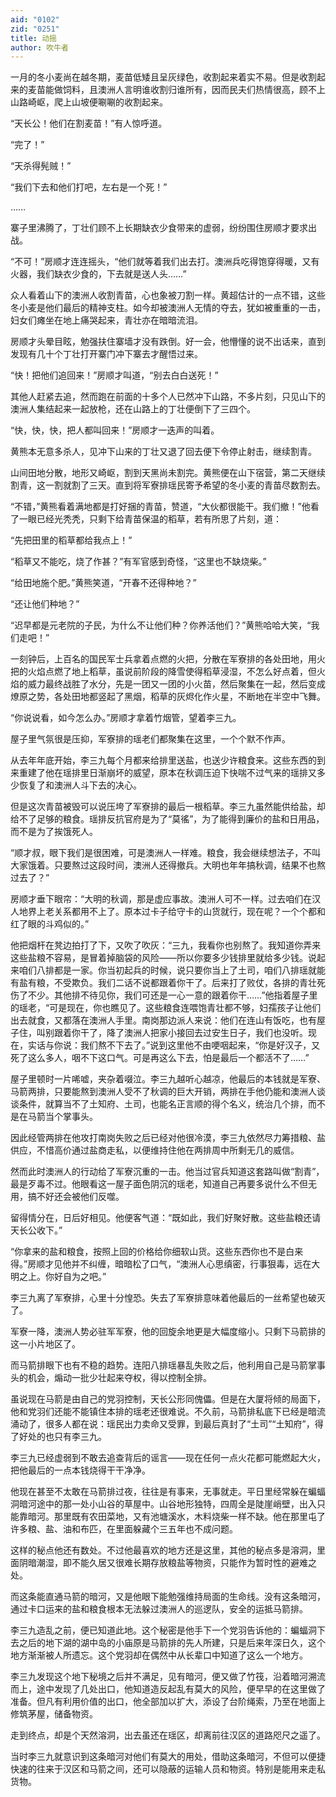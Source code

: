 ```yaml
---
aid: "0102"
zid: "0251"
title: 动摇
author: 吹牛者
---
```


一月的冬小麦尚在越冬期，麦苗低矮且呈灰绿色，收割起来着实不易。但是收割起来的麦苗能做饲料，且澳洲人言明谁收割归谁所有，因而民夫们热情很高，顾不上山路崎岖，爬上山坡便唰唰的收割起来。

“天长公！他们在割麦苗！”有人惊呼道。

“完了！”

“天杀得髡贼！”

“我们下去和他们打吧，左右是一个死！”

……

寨子里沸腾了，丁壮们顾不上长期缺衣少食带来的虚弱，纷纷围住房顺才要求出战。

“不可！”房顺才连连摇头，“他们就等着我们出去打。澳洲兵吃得饱穿得暖，又有火器，我们缺衣少食的，下去就是送人头……”

众人看着山下的澳洲人收割青苗，心也象被刀割一样。黄超估计的一点不错，这些冬小麦是他们最后的精神支柱。如今却被澳洲人无情的夺去，犹如被重重的一击，妇女们瘫坐在地上痛哭起来，青壮亦在暗暗流泪。

房顺才头晕目眩，勉强扶住寨墙才没有跌倒。好一会，他懵懂的说不出话来，直到发现有几十个丁壮打开寨门冲下寨去才醒悟过来。

“快！把他们追回来！”房顺才叫道，“别去白白送死！”

其他人赶紧去追，然而跑在前面的十多个人已然冲下山路，不多片刻，只见山下的澳洲人集结起来一起放枪，还在山路上的丁壮便倒下了三四个。

“快，快，快，把人都叫回来！”房顺才一迭声的叫着。

黄熊本无意多杀人，见冲下山来的丁壮又退了回去便下令停止射击，继续割青。

山间田地分散，地形又崎岖，割到天黑尚未割完。黄熊便在山下宿营，第二天继续割青，这一割就割了三天。直到将军寮排瑶民寄予希望的冬小麦的青苗尽数割去。

“不错，”黄熊看着满地都是打好捆的青苗，赞道，“大伙都很能干。我们撤！”他看了一眼已经光秃秃，只剩下给青苗保温的稻草，若有所思了片刻，道：

“先把田里的稻草都给我点上！”

“稻草又不能吃，烧了作甚？”有军官感到奇怪，“这里也不缺烧柴。”

“给田地施个肥。”黄熊笑道，“开春不还得种地？”

“还让他们种地？”

“迟早都是元老院的子民，为什么不让他们种？你养活他们？”黄熊哈哈大笑，“我们走吧！”

一刻钟后，上百名的国民军士兵拿着点燃的火把，分散在军寮排的各处田地，用火把的火焰点燃了地上稻草，虽说前阶段的降雪使得稻草浸湿，不怎么好点着，但火焰的威力最终战胜了水分，先是一团又一团的小火苗，然后聚集在一起，然后变成燎原之势，各处田地都竖起了黑烟，稻草的灰烬化作火星，不断地在半空中飞舞。

“你说说看，如今怎么办。”房顺才拿着竹烟管，望着李三九。

屋子里气氛很是压抑，军寮排的瑶老们都聚集在这里，一个个默不作声。

从去年年底开始，李三九每个月都来给排里送盐，也送少许粮食来。这些东西的到来重建了他在瑶排里日渐崩坏的威望，原本在秋调压迫下快喘不过气来的瑶排又多少恢复了和澳洲人斗下去的决心。

但是这次青苗被毁可以说压垮了军寮排的最后一根稻草。李三九虽然能供给盐，却给不了足够的粮食。瑶排反抗官府是为了“莫徭”，为了能得到廉价的盐和日用品，而不是为了挨饿死人。

“顺才叔，眼下我们是很困难，可是澳洲人一样难。粮食，我会继续想法子，不叫大家饿着。只要熬过这段时间，澳洲人还得撤兵。大明也年年搞秋调，结果不也熬过去了？”

房顺才垂下眼帘：“大明的秋调，那是虚应事故。澳洲人可不一样。过去咱们在汉人地界上老关系都用不上了。原本过卡子给守卡的山货就行，现在呢？一个个都和红了眼的斗鸡似的。”

他把烟杆在凳边拍打了下，又吹了吹灰：“三九，我看你也别熬了。我知道你弄来这些盐粮不容易，是冒着掉脑袋的风险――所以你要多少钱排里就给多少钱。说起来咱们八排都是一家。你当初起兵的时候，说只要你当上了土司，咱们八排瑶就能有盐有粮，不受欺负。我们二话不说都跟着你干了。后来打了败仗，各排的青壮死伤了不少。其他排不待见你，我们可还是一心一意的跟着你干……”他指着屋子里的瑶老，“可是现在，你也瞧见了。这些粮食连喂饱青壮都不够，妇孺孩子让他们出去就食，又都落在澳洲人手里。南岗那边派人来说：他们在连山有饭吃，也有屋子住，叫别跟着你干了，降了澳洲人把家小接回去过安生日子，我们也没听。现在，实话与你说：我们熬不下去了。”说到这里他不由哽咽起来，“你是好汉子，又死了这么多人，咽不下这口气。可是再这么下去，怕是最后一个都活不了……”

屋子里顿时一片唏嘘，夹杂着啜泣。李三九越听心越凉，他最后的本钱就是军寮、马箭两排，只要能熬到澳洲人受不了秋调的巨大开销，两排在手他仍能和澳洲人谈谈条件，就算当不了土知府、土司，也能名正言顺的得个名义，统治几个排，而不是在马箭当个掌事头。

因此经管两排在他攻打南岗失败之后已经对他很冷漠，李三九依然尽力筹措粮、盐供应，不惜高价通过盐商走私，以便维持住他在两排周中所剩无几的威信。

然而此时澳洲人的行动给了军寮沉重的一击。他当过官兵知道这套路叫做“割青”，最是歹毒不过。他眼看这一屋子面色阴沉的瑶老，知道自己再要多说什么不但无用，搞不好还会被他们反噬。

留得情分在，日后好相见。他便客气道：“既如此，我们好聚好散。这些盐粮还请天长公收下。”

“你拿来的盐和粮食，按照上回的价格给你细软山货。这些东西你也不是白来得。”房顺才见他并不纠缠，暗暗松了口气，“澳洲人心思缜密，行事狠毒，远在大明之上。你好自为之吧。”

李三九离了军寮排，心里十分惶恐。失去了军寮排意味着他最后的一丝希望也破灭了。

军寮一降，澳洲人势必驻军军寮，他的回旋余地更是大幅度缩小。只剩下马箭排的这一小片地区了。

而马箭排眼下也有不稳的趋势。连阳八排瑶暴乱失败之后，他利用自己是马箭掌事头的机会，煽动一批少壮起来夺权，得以控制全排。

虽说现在马箭是由自己的党羽控制，天长公形同傀儡。但是在大厦将倾的局面下，他和党羽们还能不能镇住本排的瑶老还很难说。不久前，马箭排私底下已经是暗流涌动了，很多人都在说：瑶民出力卖命又受罪，到最后真封了“土司”“土知府”，得了好处的也只有李三九。

李三九已经虚弱到不敢去追查背后的谣言――现在任何一点火花都可能燃起大火，把他最后的一点本钱烧得干干净净。

他现在甚至不太敢在马箭排过夜，往往是有事来，无事就走。平日里经常躲在蝙蝠洞暗河途中的那一处小山谷的草屋中。山谷地形独特，四周全是陡崖峭壁，出入只能靠暗河。那里既有农田菜地，又有池塘溪水，木料烧柴一样不缺。他在那里屯了许多粮、盐、油和布匹，在里面躲藏个三五年也不成问题。

这样的秘点他还有数处。不过他最喜欢的地方还是这里，其他的秘点多是溶洞，里面阴暗潮湿，即不能久居又很难长期存放粮盐等物资，只能作为暂时性的避难之处。

而这条能直通马箭的暗河，又是他眼下能勉强维持局面的生命线。没有这条暗河，通过卡口运来的盐和粮食根本无法躲过澳洲人的巡逻队，安全的运抵马箭排。

李三九造乱之前，便已知道此地。这个秘密是他手下一个党羽告诉他的：蝙蝠洞下去之后的地下湖的湖中岛的小庙原是马箭排的先人所建，只是后来年深日久，这个地方渐渐被人所遗忘。这个党羽却在偶然中从长辈口中知道了这么一个地方。

李三九发现这个地下秘境之后并不满足，见有暗河，便又做了竹筏，沿着暗河溯流而上，途中发现了几处出口，他知道造反起乱有莫大的风险，便早早的在这里做了准备。但凡有利用价值的出口，他全部加以扩大，添设了台阶绳索，乃至在地面上修筑茅屋，储备物资。

走到终点，却是个天然溶洞，出去虽还在瑶区，却离前往汉区的道路咫尺之遥了。

当时李三九就意识到这条暗河对他们有莫大的用处，借助这条暗河，不但可以便捷快速的往来于汉区和马箭之间，还可以隐蔽的运输人员和物资。特别是能用来走私货物。
